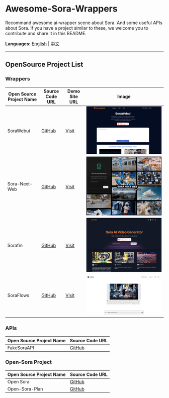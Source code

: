 # Awesome-Sora-Wrappers
Recommand awesome ai-wrapper scene about Sora.
And some useful APIs about Sora.
If you have a project similar to these, we welcome you to contribute and share it in this README.

**Languages:** [English](README.md) | [中文](zh-cn.md)

------

## OpenSource Project List

### Wrappers

| Open Source Project Name | Source Code URL                                   | Demo Site URL                  | Image                              |
| ------------------------ | ------------------------------------------------- | ------------------------------ | ---------------------------------- |
| SoraWebui                | [GitHub](https://github.com/SoraWebui/SoraWebui) | [Visit](https://sorawebui.com/) | ![Image](images/SoraWebui.png)     |
| Sora-Next-Web            | [GitHub](https://github.com/SoraWeb/sora-next-web) | [Visit](https://web.getsoraapp.com/) | ![Image](images/Sora-Next-Web.png) |
| Sorafm                   | [GitHub](https://github.com/all-in-aigc/sorafm) | [Visit](https://sora.fm)    | ![Image](images/Sorafm.png)        |
| SoraFlows                | [GitHub](https://github.com/SoraFlows/SoraFlows) | [Visit](https://www.soraflows.com/en-US) | ![Image](images/SoraFlows.png)     |


### APIs

| Open Source Project Name | Source Code URL                                     |
| ------------------------ | --------------------------------------------------- |
| FakeSoraAPI              | [GitHub](https://github.com/SoraWebui/FakeSoraAPI) |


### Open-Sora Project

| Open Source Project Name | Source Code URL                                     |
| ------------------------ | --------------------------------------------------- |
| Open Sora                | [GitHub](https://github.com/PKU-YuanGroup/Open-Sora-Plan)  |
| Open-Sora-Plan           | [GitHub](https://github.com/PKU-YuanGroup/Open-Sora-Plan)  |


